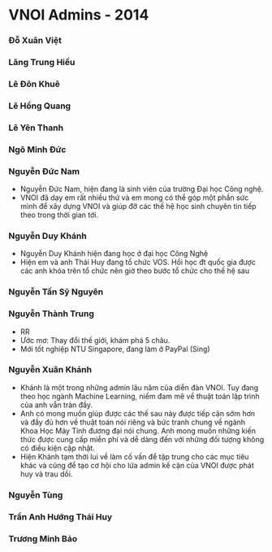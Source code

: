 VNOI Admins - 2014
==================

### Đỗ Xuân Việt
### Lăng Trung Hiếu
### Lê Đôn Khuê
### Lê Hồng Quang
### Lê Yên Thanh
### Ngô Minh Đức
### Nguyễn Đức Nam
- Nguyễn Đức Nam, hiện đang là sinh viên của trường Đại học Công nghệ.
- VNOI đã dạy em rất nhiều thứ và em mong có thể góp một phần sức mình để xây dựng VNOI và giúp đỡ các thế hệ học sinh chuyên tin tiếp theo trong thời gian tới.
### Nguyễn Duy Khánh
- Nguyễn Duy Khánh hiện đang học ở đại học Công Nghệ
- Hiện em và anh Thái Huy đang tổ chức VOS. Hồi học đt quốc gia được các anh khóa trên tổ chức nên giờ theo bước tổ chức cho thế hệ sau
### Nguyễn Tấn Sỹ Nguyên
### Nguyễn Thành Trung
- RR
- Ước mơ: Thay đổi thế giới, khám phá 5 châu.
- Mới tốt nghiệp NTU Singapore, đang làm ở PayPal (Sing)
### Nguyễn Xuân Khánh
- Khánh là một trong những admin lâu năm của diễn đàn VNOI. Tuy đang theo học ngành Machine Learning, niềm đam mê về thuật toán lập trình của anh vẫn tràn đầy.
- Anh có mong muốn giúp được các thế sau này được tiếp cận sớm hơn và đầy đủ hơn về thuật toán nói riêng và bức tranh chung về ngành Khoa Học Máy Tính đương đại nói chung. Anh mong muốn những kiến thức được cung cấp miễn phí và dễ dàng đến với những đối tượng không có điều kiện cập nhật.
- Hiện Khánh tạm thời lui về làm cố vấn để tập trung cho các mục tiêu khác và cũng để tạo cơ hội cho lứa admin kế cận của VNOI được phát huy và trau dồi.   
### Nguyễn Tùng  
### Trần Anh Hướng Thái Huy    
### Trương Minh Bảo   
